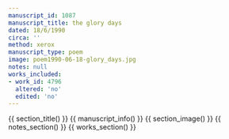 ```yaml
---
manuscript_id: 1087
manuscript_title: the glory days
dated: 18/6/1990
circa: ''
method: xerox
manuscript_type: poem
image: poem1990-06-18-glory_days.jpg
notes: null
works_included:
- work_id: 4796
  altered: 'no'
  edited: 'no'
---
```


{{ section_title() }}
{{ manuscript_info() }}
{{ section_image() }}
{{ notes_section() }}
{{ works_section() }}
